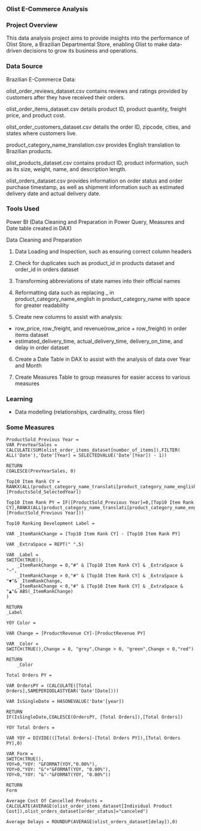 ### Olist E-Commerce Analysis

### Project Overview

This data analysis project aims to provide insights into the performance of Olist Store, a Brazilian Departmental Store, enabling Olist to make data-driven decisions to grow its business and operations.

### Data Source
Brazilian E-Commerce Data: 

olist_order_reviews_dataset.csv contains reviews and ratings provided by customers after they have received their orders.

olist_order_items_dataset.csv details product ID, product quantity, freight price, and product cost.

olist_order_customers_dataset.csv details the order ID, zipcode, cities, and states where customers live.

product_category_name_translation.csv provides English translation to Brazilian products.

olist_products_dataset.csv contains product ID, product information, such as its size, weight, name, and description length.

olist_orders_dataset.csv provides information on order status and order purchase timestamp, as well as shipment information such as estimated delivery date and actual delivery date.

### Tools Used
Power BI (Data Cleaning and Preparation in Power Query, Measures and Date table created in DAX)

Data Cleaning and Preparation
1. Data Loading and Inspection, such as ensuring correct column headers
   
2. Check for duplicates such as product_id in products dataset and order_id in orders dataset
   
3. Transforming abbreviations of state names into their official names

4. Reformatting data such as replacing _ in product_category_name_english in product_category_name with space for greater readability
   
5. Create new columns to assist with analysis:
- row_price, row_freight, and revenue(row_price + row_freight) in order items dataset
- estimated_delivery_time, actual_delivery_time, delivery_on_time, and delay in order dataset
    
6. Create a Date Table in DAX to assist with the analysis of data over Year and Month

7. Create Measures Table to group measures for easier access to various measures

### Learning
- Data modelling (relationships, cardinality, cross filer)

### Some Measures

```
ProductSold_Previous Year = 
VAR PrevYearSales = CALCULATE(SUM(olist_order_items_dataset[number_of_items]),FILTER( ALL('Date'),'Date'[Year] = SELECTEDVALUE('Date'[Year]) - 1))

RETURN
COALESCE(PrevYearSales, 0)
```

```
Top10 Item Rank CY = RANKX(ALL(product_category_name_translati[product_category_name_english]),[ProductsSold_SelectedYear])
```

``` 
Top10 Item Rank PY = IF([ProductSold_Previous Year]=0,[Top10 Item Rank CY],RANKX(ALL(product_category_name_translati[product_category_name_english]),[ProductSold_Previous Year]))
```

```
Top10 Ranking Development Label = 

VAR _ItemRankChange = [Top10 Item Rank CY] - [Top10 Item Rank PY]

VAR _ExtraSpace = REPT("‏‏‎ ‎",5)

VAR _Label =
SWITCH(TRUE(),
    _ItemRankChange = 0,"#" & [Top10 Item Rank CY] & _ExtraSpace & "−",
    _ItemRankChange > 0,"#" & [Top10 Item Rank CY] & _ExtraSpace & "▼"& _ItemRankChange,
    _ItemRankChange < 0,"#" & [Top10 Item Rank CY] & _ExtraSpace & "▲"& ABS(_ItemRankChange)
)

RETURN
_Label
```

```   
YOY Color = 

VAR Change = [ProductRevenue CY]-[ProductRevenue PY]

VAR _Color =
SWITCH(TRUE(),Change = 0, "grey",Change > 0, "green",Change < 0,"red")

RETURN
    _Color
```

```    
Total Orders PY = 

VAR OrdersPY = (CALCULATE([Total Orders],SAMEPERIODLASTYEAR('Date'[Date])))

VAR IsSingleDate = HASONEVALUE('Date'[year])

RETURN
IF(IsSingleDate,COALESCE(OrdersPY, [Total Orders]),[Total Orders])
```

```
YOY Total Orders = 

VAR YOY = DIVIDE(([Total Orders]-[Total Orders PY]),[Total Orders PY],0)

VAR Form =
SWITCH(TRUE(),
YOY=0,"YOY: "&FORMAT(YOY,"0.00%"),
YOY>0,"YOY: "&"+"&FORMAT(YOY, "0.00%"),
YOY<0,"YOY: "&"-"&FORMAT(YOY, "0.00%"))

RETURN
Form
```

```
Average Cost Of Cancelled Products = CALCULATE(AVERAGE(olist_order_items_dataset[Individual Product Cost]),olist_orders_dataset[order_status]="canceled")
```

```
Average Delays = ROUNDUP(AVERAGE(olist_orders_dataset[delay]),0)
```
